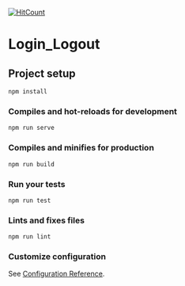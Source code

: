 [![HitCount](http://hits.dwyl.com/abhinavsri360/Login_Logout_framework.svg)](http://hits.dwyl.com/abhinavsri360/Login_Logout_framework)
# Login_Logout

## Project setup
```
npm install
```

### Compiles and hot-reloads for development
```
npm run serve
```

### Compiles and minifies for production
```
npm run build
```

### Run your tests
```
npm run test
```

### Lints and fixes files
```
npm run lint
```

### Customize configuration
See [Configuration Reference](https://cli.vuejs.org/config/).
